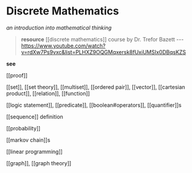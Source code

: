 # Discrete Mathematics

_an introduction into mathematical thinking_

> **resource** [[discrete mathematics]] course by Dr. Trefor Bazett --- <https://www.youtube.com/watch?v=rdXw7Ps9vxc&list=PLHXZ9OQGMqxersk8fUxiUMSIx0DBqsKZS>

**see**

[[proof]]

[[set]], [[set theory]], [[multiset]], [[ordered pair]], [[vector]], [[cartesian product]], [[relation]], [[function]]

[[logic statement]], [[predicate]], [[boolean#operators]], [[quantifier]]s

[[sequence]] definition

[[probability]]

[[markov chain]]s

[[linear programming]]

[[graph]], [[graph theory]]
